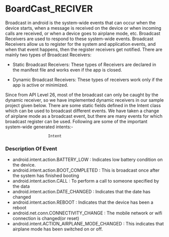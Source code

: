 # BoardCast_RECIVER
 Broadcast in android is the system-wide events that can occur when the device starts, when a message is received on the device or when incoming calls are received, or when a device goes to airplane mode, etc.
 Broadcast Receivers are used to respond to these system-wide events. Broadcast Receivers allow us to register for the system and application events, and when that event happens, then the register receivers get notified. There are mainly two types of Broadcast Receivers:

* Static Broadcast Receivers: These types of Receivers are declared in the manifest file and works even if the app is closed.
  
* Dynamic Broadcast Receivers: These types of receivers work only if the app is active or minimized.

 Since from API Level 26, most of the broadcast can only be caught by the dynamic receiver, so we have implemented dynamic receivers in our sample project given below. There are some static fields defined in the Intent class which can be used to broadcast different events. We have taken a change of airplane mode as a broadcast event, but there are many events for which broadcast register can be used. Following are some of the important system-wide generated intents:-

                       Intent

### Description Of Event

* android.intent.action.BATTERY_LOW :	Indicates low battery condition on the device.
* android.intent.action.BOOT_COMPLETED :	This is broadcast once after the system has finished booting
* android.intent.action.CALL :	 To perform a call to someone specified by the data
* android.intent.action.DATE_CHANGED :	Indicates that the date has changed
* android.intent.action.REBOOT :	Indicates that the device has been a reboot
* android.net.conn.CONNECTIVITY_CHANGE	: The mobile network or wifi connection is changed(or reset)
* android.intent.ACTION_AIRPLANE_MODE_CHANGED : 	This indicates that airplane mode has been switched on or off.

